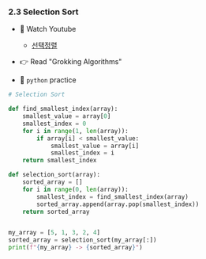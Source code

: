### 2.3 Selection Sort

- 🍒 Watch Youtube
    - [선택정렬](https://www.youtube.com/watch?v=jpyslMwprao)


- 👉 Read "Grokking Algorithms"


- 🐍 `python` practice

```python
# Selection Sort

def find_smallest_index(array):
    smallest_value = array[0]
    smallest_index = 0
    for i in range(1, len(array)):
        if array[i] < smallest_value:
            smallest_value = array[i]
            smallest_index = i
    return smallest_index

def selection_sort(array):
    sorted_array = []
    for i in range(0, len(array)):
        smallest_index = find_smallest_index(array)
        sorted_array.append(array.pop(smallest_index))
    return sorted_array


my_array = [5, 1, 3, 2, 4]
sorted_array = selection_sort(my_array[:])
print(f"{my_array} -> {sorted_array}")
```
